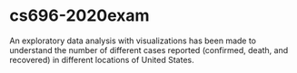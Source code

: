 # cs696-2020exam
 An exploratory data analysis with visualizations has been made to understand the number of different cases reported (confirmed, death, and recovered) in different locations of United States.
